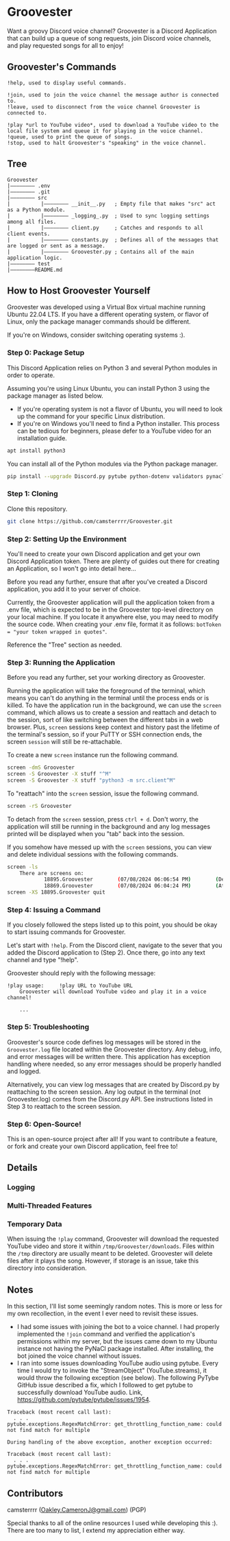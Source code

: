 # Groovester

Want a groovy Discord voice channel? Groovester is a Discord Application that can build up a queue of song requests, join Discord voice channels, and play requested songs for all to enjoy!

## Groovester's Commands

```
!help, used to display useful commands.

!join, used to join the voice channel the message author is connected to.
!leave, used to disconnect from the voice channel Groovester is connected to.

!play *url to YouTube video*, used to download a YouTube video to the local file system and queue it for playing in the voice channel.
!queue, used to print the queue of songs.
!stop, used to halt Groovester's "speaking" in the voice channel.
```

## Tree

```
Groovester
|———————— .env
|———————— .git
|———————— src
|          |———————— __init__.py   ; Empty file that makes "src" act as a Python module.
|          |———————— _logging_.py  ; Used to sync logging settings among all files.
|          |———————— client.py     ; Catches and responds to all client events.
|          |———————— constants.py  ; Defines all of the messages that are logged or sent as a message.
|          |———————— Groovester.py ; Contains all of the main application logic.
|———————— test
|————————README.md
```

## How to Host Groovester Yourself

Groovester was developed using a Virtual Box virtual machine running Ubuntu 22.04 LTS. If you have a different operating system, or flavor of Linux, only the package manager commands should be different.

If you're on Windows, consider switching operating systems :).

### Step 0: Package Setup

This Discord Application relies on Python 3 and several Python modules in order to operate. 

Assuming you're using Linux Ubuntu, you can install Python 3 using the package manager as listed below. 
- If you're operating system is not a flavor of Ubuntu, you will need to look up the command for your specific Linux distribution. 
- If you're on Windows you'll need to find a Python installer. This process can be tedious for beginners, please defer to a YouTube video for an installation guide.

```bash
apt install python3
```

You can install all of the Python modules via the Python package manager.

```bash
pip install --upgrade Discord.py pytube python-dotenv validators pynacl ffmpeg		
```

### Step 1: Cloning

Clone this repository.

```bash
git clone https://github.com/camsterrrr/Groovester.git
```

### Step 2: Setting Up the Environment

You'll need to create your own Discord application and get your own Discord Application token. There are plenty of guides out there for creating an Application, so I won't go into detail here... 

Before you read any further, ensure that after you've created a Discord application, you add it to your server of choice.

Currently, the Groovester application will pull the application token from a .env file, which is expected to be in the Groovester top-level directory on your local machine. If you locate it anywhere else, you may need to modify the source code. When creating your .env file, format it as follows: `botToken = "your token wrapped in quotes"`.

Reference the "Tree" section as needed.

### Step 3: Running the Application

Before you read any further, set your working directory as Groovester.

Running the application will take the foreground of the terminal, which means you can't do anything in the terminal until the process ends or is killed. To have the application run in the background, we can use the `screen` command, which allows us to create a session and reattach and detach to the session, sort of like switching between the different tabs in a web browser. Plus, `screen` sessions keep context and history past the lifetime of the terminal's session, so if your PuTTY or SSH connection ends, the screen `session` will still be re-attachable. 

To create a new `screen` instance run the following command.

```bash
screen -dmS Groovester
screen -S Groovester -X stuff "^M"
screen -S Groovester -X stuff "python3 -m src.client^M"
```

To "reattach" into the `screen` session, issue the following command.

```bash
screen -rS Groovester
```

To detach from the `screen` session, press `ctrl + d`. Don't worry, the application will still be running in the background and any log messages printed will be displayed when you "tab" back into the session.

If you somehow have messed up with the `screen` sessions, you can view and delete individual sessions with the following commands. 

```bash
screen -ls
	There are screens on:
	        18895.Groovester        (07/08/2024 06:06:54 PM)        (Detached)
	        18869.Groovester        (07/08/2024 06:04:24 PM)        (Attached)
screen -XS 18895.Groovester quit
```

### Step 4: Issuing a Command

If you closely followed the steps listed up to this point, you should be okay to start issuing commands for Groovester. 

Let's start with `!help`. From the Discord client, navigate to the sever that you added the Discord application to (Step 2). Once there, go into any text channel and type "!help". 

Groovester should reply with the following message: 

```
!play usage:     !play URL to YouTube URL
    Groovester will download YouTube video and play it in a voice channel!

    ...
```

### Step 5: Troubleshooting

Groovester's source code defines log messages will be stored in the `Groovester.log` file located within the Groovester directory. Any debug, info, and error messages will be written there. This application has exception handling where needed, so any error messages should be properly handled and logged.

Alternatively, you can view log messages that are created by Discord.py by reattaching to the screen session. Any log output in the terminal (not Groovester.log) comes from the Discord.py API. See instructions listed in Step 3 to reattach to the screen session.

### Step 6: Open-Source!

This is an open-source project after all! If you want to contribute a feature, or fork and create your own Discord application, feel free to!

## Details

### Logging

### Multi-Threaded Features

### Temporary Data

When issuing the `!play` command, Groovester will download the requested YouTube video and store it within `/tmp/Groovester/downloads`. Files within the `/tmp` directory are usually meant to be deleted. Groovester will delete files after it plays the song. However, if storage is an issue, take this directory into consideration.

## Notes

In this section, I'll list some seemingly random notes. This is more or less for my own recollection, in the event I ever need to revisit these issues.

- I had some issues with joining the bot to a voice channel. I had properly implemented the `!join` command and verified the application's permissions within my server, but the issues came down to my Ubuntu instance not having the PyNaCl package installed. After installing, the bot joined the voice channel without issues.
- I ran into some issues downloading YouTube audio using pytube. Every time I would try to invoke the "StreamObject" (YouTube.streams), it would throw the following exception (see below). The following PyTybe GitHub issue described a fix, which I followed to get pytube to successfully download YouTube audio. Link, https://github.com/pytube/pytube/issues/1954.

```
Traceback (most recent call last):
  . . .
pytube.exceptions.RegexMatchError: get_throttling_function_name: could not find match for multiple

During handling of the above exception, another exception occurred:

Traceback (most recent call last):
  . . .
pytube.exceptions.RegexMatchError: get_throttling_function_name: could not find match for multiple
```

## Contributors

camsterrrr (Oakley.CameronJ@gmail.com) (PGP)

Special thanks to all of the online resources I used while developing this :). There are too many to list, I extend my appreciation either way.
